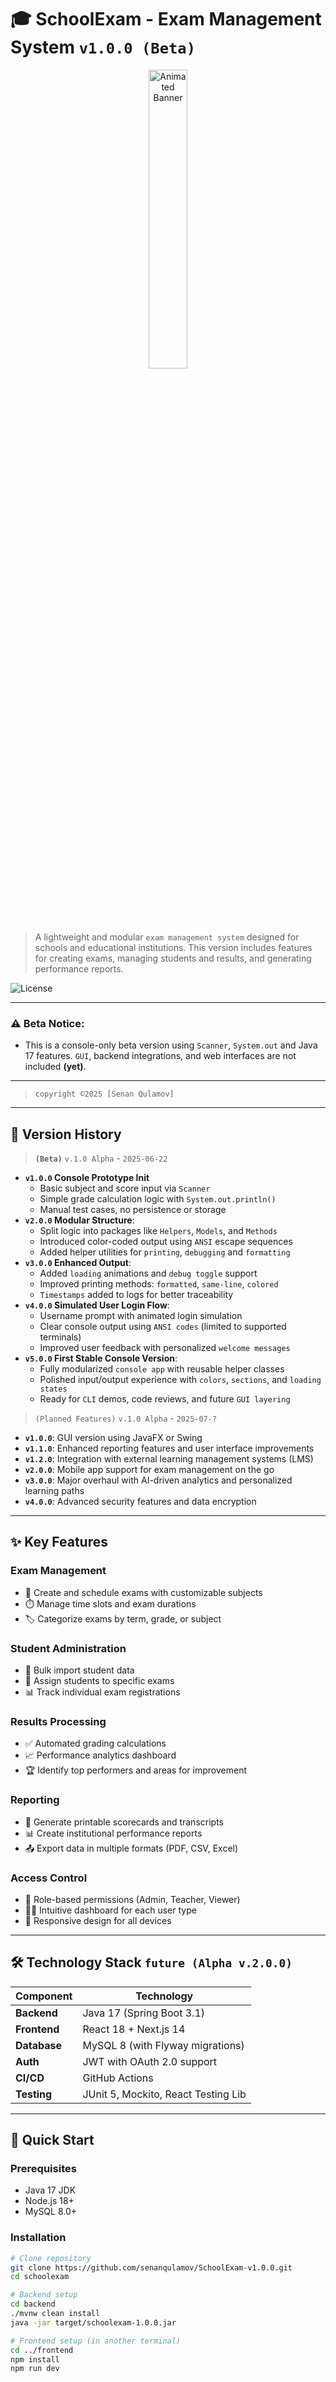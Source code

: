 # 🎓 SchoolExam - Exam Management System `v1.0.0 (Beta)`

<p align="center">
  <img src="https://assets.ppy.sh/topic-covers/6320/c7490f9d8cba26dcd7fb34f08a211156e311d57ffd470edff68a92832d3a1fd8.gif" 
       alt="Animated Banner" 
       width="35%"
    />
</p>

> A lightweight and modular `exam management system` designed for schools and educational institutions.
This version includes features for creating exams, managing students and results, and generating performance reports.

![License](https://img.shields.io/badge/license-MIT-blue.svg)

---

### ⚠️ Beta Notice:
* This is a console-only beta version using `Scanner`, `System.out` and Java 17 features.
  `GUI`, backend integrations, and web interfaces are not included **(yet)**.

---

> `copyright ©2025 [Senan Qulamov]`

---

## 📅 Version History

> **`(Beta)`** `v.1.0 Alpha` - `2025-06-22`
- **`v1.0.0` Console Prototype Init**
  - Basic subject and score input via `Scanner`
  - Simple grade calculation logic with `System.out.println()`
  - Manual test cases, no persistence or storage
- **`v2.0.0` Modular Structure**:
    - Split logic into packages like `Helpers`, `Models`, and `Methods`
    - Introduced color-coded output using `ANSI` escape sequences
    - Added helper utilities for `printing`, `debugging` and `formatting`
- **`v3.0.0` Enhanced Output**:
    - Added `loading` animations and `debug toggle` support
    - Improved printing methods: `formatted`, `same-line`, `colored`
    - `Timestamps` added to logs for better traceability
- **`v4.0.0` Simulated User Login Flow**:
    - Username prompt with animated login simulation
    - Clear console output using `ANSI codes` (limited to supported terminals)
    - Improved user feedback with personalized `welcome messages`
- **`v5.0.0` First Stable Console Version**:
    - Fully modularized `console app` with reusable helper classes
    - Polished input/output experience with `colors`, `sections`, and `loading states`
    - Ready for `CLI` demos, code reviews, and future `GUI layering`


> `(Planned Features)` `v.1.0 Alpha` - `2025-07-?`
- **`v1.0.0`**: GUI version using JavaFX or Swing
- **`v1.1.0`**: Enhanced reporting features and user interface improvements
- **`v1.2.0`**: Integration with external learning management systems (LMS)
- **`v2.0.0`**: Mobile app support for exam management on the go
- **`v3.0.0`**: Major overhaul with AI-driven analytics and personalized learning paths
- **`v4.0.0`**: Advanced security features and data encryption

---

## ✨ Key Features

### Exam Management
- 📝 Create and schedule exams with customizable subjects
- ⏱️ Manage time slots and exam durations
- 🏷️ Categorize exams by term, grade, or subject

### Student Administration
- 👥 Bulk import student data
- 🔗 Assign students to specific exams
- 📊 Track individual exam registrations

### Results Processing
- ✅ Automated grading calculations
- 📈 Performance analytics dashboard
- 🏆 Identify top performers and areas for improvement

### Reporting
- 📄 Generate printable scorecards and transcripts
- 📊 Create institutional performance reports
- 📤 Export data in multiple formats (PDF, CSV, Excel)

### Access Control
- 🔐 Role-based permissions (Admin, Teacher, Viewer)
- 👩‍💻 Intuitive dashboard for each user type
- 📱 Responsive design for all devices

---

## 🛠 Technology Stack `future (Alpha v.2.0.0)`

| Component       | Technology                          |
|-----------------|-------------------------------------|
| **Backend**     | Java 17 (Spring Boot 3.1)           |
| **Frontend**    | React 18 + Next.js 14               |
| **Database**    | MySQL 8 (with Flyway migrations)    |
| **Auth**        | JWT with OAuth 2.0 support          |
| **CI/CD**       | GitHub Actions                      |
| **Testing**     | JUnit 5, Mockito, React Testing Lib |

---

## 🚀 Quick Start

### Prerequisites
- Java 17 JDK
- Node.js 18+
- MySQL 8.0+

### Installation
```bash
# Clone repository
git clone https://github.com/senanqulamov/SchoolExam-v1.0.0.git
cd schoolexam

# Backend setup
cd backend
./mvnw clean install
java -jar target/schoolexam-1.0.0.jar

# Frontend setup (in another terminal)
cd ../frontend
npm install
npm run dev
```

